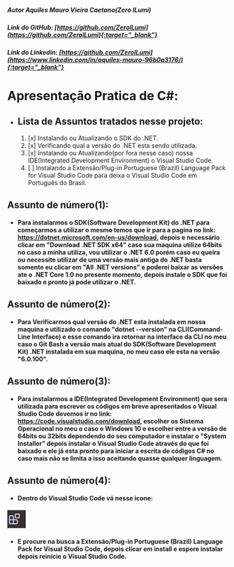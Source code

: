 ##### Autor Aquiles Mauro Vieira Caetano(Zero ILumi)
##### Link do GitHub: [https://github.com/ZeroILumi](https://github.com/ZeroILumi){:target="_blank"}
##### Link do Linkedin: [https://github.com/ZeroILumi](https://www.linkedin.com/in/aquiles-mauro-96b0a3176/){:target="_blank"}
# Apresentação Pratica de C#:
  * ## Lista de Assuntos tratados nesse projeto:
    1. [x] Instalando ou Atualizando o SDK do .NET.  
    2. [x] Verificando qual a versão do .NET esta sendo utilizada.
	3. [x] Instalando ou Atualizando(por fora nesse caso) nossa IDE(Integrated Development Environment) o Visual Studio Code.
	4. [ ] Instalando a Extensão/Plug-in Portuguese (Brazil) Language Pack for Visual Studio Code para deixa o Visual Studio Code em Português do Brasil.

##  Assunto de número(1):
  * #### Para instalarmos o SDK(Software Development Kit) do .NET para começarmos a utilizar o mesmo temos que ir para a pagina no link: https://dotnet.microsoft.com/en-us/download, depois e necessário clicar em "Download .NET SDK x64" caso sua maquina utilize 64bits no caso a minha utiliza, vou utilizar o .NET 6.0 porém caso eu queira ou necessite utilizar de uma versão mais antiga do .NET basta somente eu clicar em "All .NET versions" e poderei baixar as versões ate o .NET Core 1.0 no presente momento, depois instale o SDK que foi baixado e pronto já pode utilizar o .NET.
## Assunto de número(2):
  * #### Para Verificarmos qual versão do .NET esta instalada em nossa maquina e utilizado o comando "dotnet --version" na CLI(Command-Line Interface) e esse comando ira retornar na interface da CLI no meu caso o Git Bash a versão mais atual do SDK(Software Development Kit) .NET instalada em sua maquina, no meu caso ele esta na versão "6.0.100".
## Assunto de número(3):
  * #### Para instalarmos a IDE(Integrated Development Environment) que sera utilizada para escrever os códigos em breve apresentados o Visual Studio Code devemos ir no link: https://code.visualstudio.com/download, escolher os Sistema Operacional no meu o caso o Windows 10 e escolher entre a versão de 64bits ou 32bits dependendo do seu computador e instalar o "System Installer" depois instalar o Visual Studio Code através do que foi baixado e ele já esta pronto para iniciar a escrita de códigos C# no caso mais não se limita a isso aceitando quasse qualquer linguagem.
## Assunto de número(4):
  * #### Dentro do Visual Studio Code vá nesse icone:
  ![Imagem de Extensão/Plug-in VS Code](Imagens_README/Extensoes_VS_Code_Imagem.png)
  * #### E procure na busca a Extensão/Plug-in Portuguese (Brazil) Language Pack for Visual Studio Code, depois clicar em install e espere instalar depois reinicie o Visual Studio Code.
  



